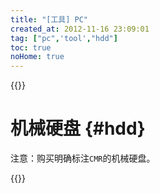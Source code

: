```yaml
---
title: "[工具] PC"
created_at: 2012-11-16 23:09:01
tag: ["pc",'tool',"hdd"]
toc: true
noHome: true
---
```


{{<inline-html path="header.html">}}

# 机械硬盘 {#hdd}

注意：购买明确标注`CMR`的机械硬盘。


{{<inline-html path="hdd.html">}}

